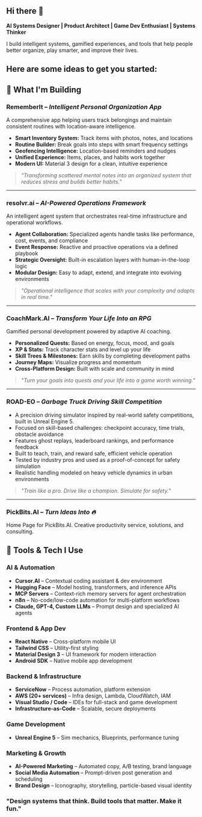 ## Hi there 👋

**AI Systems Designer | Product Architect | Game Dev Enthusiast | Systems Thinker**

I build intelligent systems, gamified experiences, and tools that help people better organize, play smarter, and improve their lives.


Here are some ideas to get you started:
---

## 🚀 What I'm Building

### **RememberIt** – *Intelligent Personal Organization App*
A comprehensive app helping users track belongings and maintain consistent routines with location-aware intelligence.
- **Smart Inventory System:** Track items with photos, notes, and locations
- **Routine Builder:** Break goals into steps with smart frequency settings
- **Geofencing Intelligence:** Location-based reminders and nudges
- **Unified Experience:** Items, places, and habits work together
- **Modern UI:** Material 3 design for a clean, intuitive experience

> *"Transforming scattered mental notes into an organized system that reduces stress and builds better habits."*

---

### **resolvr.ai** – *AI-Powered Operations Framework*
An intelligent agent system that orchestrates real-time infrastructure and operational workflows.
- **Agent Collaboration:** Specialized agents handle tasks like performance, cost, events, and compliance
- **Event Response:** Reactive and proactive operations via a defined playbook
- **Strategic Oversight:** Built-in escalation layers with human-in-the-loop logic
- **Modular Design:** Easy to adapt, extend, and integrate into evolving environments

> *"Operational intelligence that scales with your complexity and adapts in real time."*

---

### **CoachMark.AI** – *Transform Your Life Into an RPG*
Gamified personal development powered by adaptive AI coaching.
- **Personalized Quests:** Based on energy, focus, mood, and goals
- **XP & Stats:** Track character stats and level up your life
- **Skill Trees & Milestones:** Earn skills by completing development paths
- **Journey Maps:** Visualize progress and momentum
- **Cross-Platform Design:** Built with scale and community in mind

> *"Turn your goals into quests and your life into a game worth winning."*

---

### **ROAD-EO** – *Garbage Truck Driving Skill Competition*
- A precision driving simulator inspired by real-world safety competitions, built in Unreal Engine 5.
- Focused on skill-based challenges: checkpoint accuracy, time trials, obstacle avoidance
- Features ghost replays, leaderboard rankings, and performance feedback
- Built to teach, train, and reward safe, efficient vehicle operation
- Tested by industry pros and used as a proof-of-concept for safety simulation
- Realistic handling modeled on heavy vehicle dynamics in urban environments

> *"Train like a pro. Drive like a champion. Simulate for safety."*


---

### **PickBits.AI** – *Turn Ideas Into 🔥*
Home Page for PickBits.AI. Creative productivity service, solutions, and consulting.


## 🧰 Tools & Tech I Use

### **AI & Automation**
- **Cursor.AI** – Contextual coding assistant & dev environment
- **Hugging Face** – Model hosting, transformers, and inference APIs
- **MCP Servers** – Context-rich memory servers for agent orchestration
- **n8n** – No-code/low-code automation for multi-platform workflows
- **Claude, GPT-4, Custom LLMs** – Prompt design and specialized AI agents

### **Frontend & App Dev**
- **React Native** – Cross-platform mobile UI
- **Tailwind CSS** – Utility-first styling
- **Material Design 3** – UI framework for modern interaction
- **Android SDK** – Native mobile app development

### **Backend & Infrastructure**
- **ServiceNow** – Process automation, platform extension
- **AWS (20+ services)** – Infra design, Lambda, CloudWatch, IAM
- **Visual Studio / Code** – IDEs for full-stack and game development
- **Infrastructure-as-Code** – Scalable, secure deployments

### **Game Development**
- **Unreal Engine 5** – Sim mechanics, Blueprints, performance tuning

### **Marketing & Growth**
- **AI-Powered Marketing** – Automated copy, A/B testing, brand language
- **Social Media Automation** – Prompt-driven post generation and scheduling
- **Brand Design** – Iconography, storytelling, particle-based visual identity

### "Design systems that think. Build tools that matter. Make it fun."
